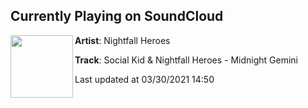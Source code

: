 ## Currently Playing on SoundCloud

[<img align="left" width="100" src="https://i1.sndcdn.com/artworks-Jyor7qqKGQJbzjv9-N9zCnA-t500x500.jpg">](https://soundcloud.com/nightfallheroes/midnight-gemini?in=socialkidmusic/sets/social-kid-nightfall-heroes)

**Artist**: Nightfall Heroes 

**Track**: Social Kid & Nightfall Heroes - Midnight Gemini

Last updated at 03/30/2021 14:50
